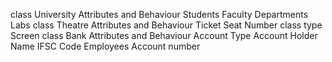 class University
Attributes and Behaviour
  Students
  Faculty
  Departments
  Labs
class Theatre
Attributes and Behaviour
   Ticket
   Seat Number
   class type
   Screen
class Bank
Attributes and Behaviour
  Account Type
  Account Holder Name
  IFSC Code
  Employees
  Account number
   
    
  

